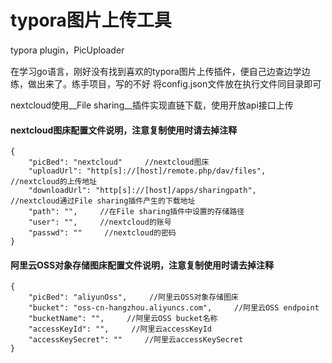# typora图片上传工具
typora plugin，PicUploader

在学习go语言，刚好没有找到喜欢的typora图片上传插件，便自己边查边学边练，做出来了。练手项目，写的不好
将config.json文件放在执行文件同目录即可

nextcloud使用__File sharing__插件实现直链下载，使用开放api接口上传

#### nextcloud图床配置文件说明，注意复制使用时请去掉注释
```
{
    "picBed": "nextcloud"     //nextcloud图床
    "uploadUrl": "http[s]://[host]/remote.php/dav/files",     //nextcloud的上传地址
    "downloadUrl": "http[s]://[host]/apps/sharingpath",     //nextcloud通过File sharing插件产生的下载地址
    "path": "",     //在File sharing插件中设置的存储路径
    "user": "",     //nextcloud的账号
    "passwd": ""     //nextcloud的密码
}
```

#### 阿里云OSS对象存储图床配置文件说明，注意复制使用时请去掉注释
```
{
    "picBed": "aliyunOss",     //阿里云OSS对象存储图床
    "bucket": "oss-cn-hangzhou.aliyuncs.com",     //阿里云OSS endpoint
    "bucketName": "",     //阿里云OSS bucket名称
    "accessKeyId": "",     //阿里云accessKeyId
    "accessKeySecret": ""     //阿里云accessKeySecret
}
```
